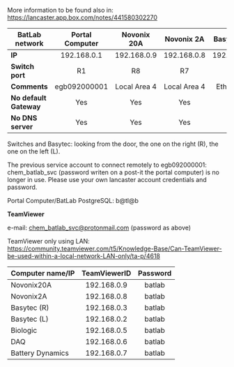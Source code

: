 More information to be found also in: https://lancaster.app.box.com/notes/441580302270

| **BatLab network** | Portal Computer | Novonix 20A  | Novonix 2A  | Basytec (R) | Basytec (L) | BioLogic   | DAQ     |
|--------------------|:---------------:|:------------:|:-----------:|:-----------:|:-----------:|:----------:|:----------:|
| **IP**             | 192.168.0.1     | 192.168.0.9  | 192.168.0.8 | 192.168.0.3 | 192.168.0.2 | 192.168.0.5| 192.168.0.6|
| **Switch port**    |    R1           | R8           | R7          | R3          | R2          | R5         | R6         |
| **Comments**       |  egb092000001   | Local Area 4 | Local Area 4| Ethernet 3  | Ethernet 2  | Ethernet 5 | Ethernet 2 |       
| **No default Gateway** |    Yes      |  Yes         | Yes         | Yes         | Yes         | Yes        | Yes        | 
| **No DNS server**    |     Yes       | Yes          | Yes         | Yes         | Yes         | Yes        | Yes        | 
  

Switches and Basytec: looking from the door, the one on the right (R), the one on the left (L).

The previous service account to connect remotely to egb092000001: chem_batlab_svc (password writen on a post-it the portal computer) is no longer in use. Please use your own lancaster account credentials and password. 

Portal Computer/BatLab PostgreSQL: b@tl@b

**TeamViewer**

e-mail: chem_batlab_svc@protonmail.com (password as above)

TeamViewer only using LAN: https://community.teamviewer.com/t5/Knowledge-Base/Can-TeamViewer-be-used-within-a-local-network-LAN-only/ta-p/4618


| Computer name/IP  | TeamViewerID | Password  | 
|-------------------|:------------:|:---------:|
| Novonix20A | 192.168.0.9 | batlab|
| Novonix2A   | 192.168.0.8 | batlab |
| Basytec (R) | 192.168.0.3 | batlab |
| Basytec (L) | 192.168.0.2 | batlab |
| Biologic    | 192.168.0.5 | batlab |
| DAQ         | 192.168.0.6 | batlab |
| Battery Dynamics | 192.168.0.7 | batlab |
